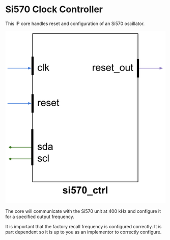 # Si570 Clock Controller

This IP core handles reset and configuration of an Si570 oscillator.

![Si570 Controller](si570.svg)

The core will communicate with the Si570 unit at 400 kHz
and configure it for a specified output frequency.

It is important that the factory recall frequency is configured
correctly. It is part dependent so it is up to you as an
implementor to correctly configure.
